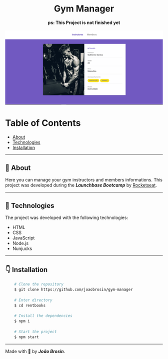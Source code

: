 <div align="center">
    <h1> Gym Manager </h1>
    <b>ps: This Project is not finished yet</b>
</div>

<br>

<img src="./public/gym-manager-layout.png">

# Table of Contents
- [About](#-about)
- [Technologies](#-technologies)
- [Installation](#-installation)

---

## 📝 About
Here you can manage your gym instructors and members informations. This project was developed during the ***Launchbase Bootcamp*** by [Rocketseat](https://rocketseat.com.br).

---

## 🚀 Technologies
The project was developed with the following technologies: 

- HTML
- CSS
- JavaScript
- Node.js
- Nunjucks

---

## 👇 Installation
```bash
    # Clone the repository
    $ git clone https://github.com/joaobrosin/gym-manager

    # Enter directory
    $ cd rentbooks

    # Install the dependencies
    $ npm i

    # Start the project
    $ npm start
```
---

Made with 💙 by ***João Brosin***.